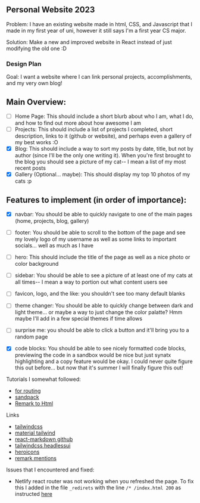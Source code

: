 ## Personal Website 2023 

Problem: I have an existing website made in html, CSS, and Javascript that I made in my first year of uni, however it still says I'm a first year CS major. 

Solution: Make a new and improved website in React instead of just modifying the old one :D 

### Design Plan 

Goal: I want a website where I can link personal projects, accomplishments, and my very own blog! 

## Main Overview: 

- [ ] Home Page: This should include a short blurb about who I am, what I do, and how to find out more about how awesome I am 
- [ ] Projects: This should include a list of projects I completed, short description, links to it (github or website), and perhaps even a gallery of my best works :O 
- [x] Blog: This should include a way to sort my posts by date, title, but not by author (since I'll be the only one writing it). When you're first brought to the blog you should see a picture of my cat-- I mean a list of my most recent posts
- [x] Gallery (Optional... maybe): This should display my top 10 photos of my cats :p 

## Features to implement (in order of importance): 
- [x] navbar: You should be able to quickly navigate to one of the main pages (home, projects, blog, gallery)
- [ ] footer: You should be able to scroll to the bottom of the page and see my lovely logo of my username as well as some links to important socials... well as much as I have 
- [ ] hero: This should include the title of the page as well as a nice photo or color background 
- [ ] sidebar: You should be able to see a picture of at least one of my cats at all times-- I mean a way to portion out what content users see 
- [ ] favicon, logo, and the like: you shouldn't see too many default blanks
- [ ] theme changer: You should be able to quickly change between dark and light theme... or maybe a way to just change the color palatte? Hmm maybe I'll add in a few special themes if time allows 
- [ ] surprise me: you should be able to click a button and it'll bring you to a random page
- [x] code blocks: You should be able to see nicely formatted code blocks, previewing the code in a sandbox would be nice but just synatx highlighting and a copy feature would be okay. I could never quite figure this out before... but now that it's summer I will finally figure this out!


Tutorials I somewhat followed:
* [for routing](https://dev.to/rebeccapeltz/react-18-react-router-v6-sidebar-navigation-and-a-sandpack-component-5c02)
* [sandpack](https://sandpack.codesandbox.io/docs/advanced-usage/components)
* [Remark to Html](https://blog.logrocket.com/how-to-safely-render-markdown-using-react-markdown/)

Links
* [tailwindcss](https://tailwindcss.com/)
* [material tailwind](https://www.material-tailwind.com/)
* [react-markdown github](https://github.com/remarkjs/react-markdown)
* [tailwindcss headlessui](https://headlessui.com/react/listbox)
* [heroicons](https://headlessui.com/react/listbox)
* [remark mentions](https://github.com/FinnRG/remark-mentions)


Issues that I encountered and fixed:
* Netlify react router was not working when you refreshed the page. To fix this I added in the file `_redirets` with the line `/* /index.html 200` as instructed [here](https://blog.arnabghosh.me/netlify-react-router-not-working)